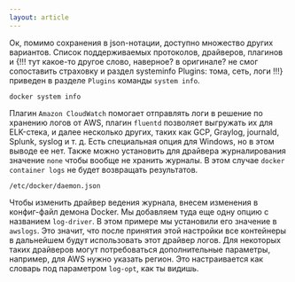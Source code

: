 ```yaml
---
layout: article
---
```

Ок, помимо сохранения в json-нотации, доступно множество других вариантов. Список поддерживаемых протоколов, драйверов, плагинов и {!!! тут какое-то другое слово, наверное? в оригинале? не смог сопоставить страховку и раздел systeminfo Plugins: тома, сеть, логи !!!} приведен в разделе `Plugins` команды `system info`. 

```
docker system info
```

Плагин `Amazon CloudWatch` помогает отправлять логи в решение по хранению логов от AWS, плагин `fluentd` позволяет выгружать их для ELK-стека, и далее несколько других, таких как GCP, Graylog, journald, Splunk, syslog и т. д. Есть специальная опция для Windows, но в этом выводе ее нет. Также можно установить для драйвера журналирования значение `none` чтобы вообще не хранить журналы. В этом случае `docker container logs` не будет возвращать результатов.

```
/etc/docker/daemon.json
```

Чтобы изменить драйвер ведения журнала, внесем изменения в конфиг-файл демона Docker. Мы добавляем туда еще одну опцию с названием `log-driver`. В этом примере мы установили его значение в `awslogs`. Это значит, что после принятия этой настройки все контейнеры в дальнейшем будут использовать этот драйвер логов. Для некоторых таких драйверов могут потребоваться дополнительные параметры, например, для AWS нужно указать регион. Это настраивается как словарь под параметром `log-opt`, как ты видишь.

